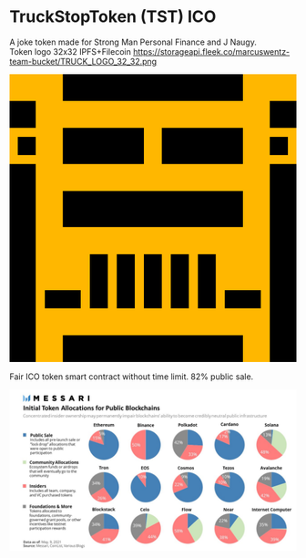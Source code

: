 # TruckStopToken (TST) ICO

A joke token made for Strong Man Personal Finance and J Naugy.\
Token logo 32x32 IPFS+Filecoin https://storageapi.fleek.co/marcuswentz-team-bucket/TRUCK_LOGO_32_32.png

<img src="https://github.com/MarcusWentz/TruckStopTokenICO/blob/main/images/HIGH_RES.png" alt="ICO"/>

Fair ICO token smart contract without time limit. 82% public sale. 

<img src="https://github.com/MarcusWentz/TruckStopTokenICO/blob/main/images/FAIR_ICO_80_PERCENT.jpg" alt="ICO"/>
